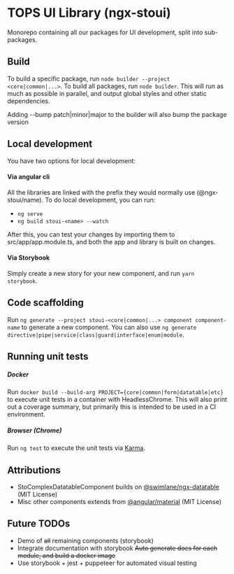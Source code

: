 # TOPS UI Library (ngx-stoui)

Monorepo containing all our packages for UI development, split into sub-packages.

## Build

To build a specific package, run `node builder --project <core|common|...>`. To build all packages, run `node builder`. This will run as much as possible in parallel, and output global styles and other static dependencies.

Adding --bump patch|minor|major to the builder will also bump the package version

## Local development

You have two options for local development:

#### Via angular cli

All the libraries are linked with the prefix they would normally use (@ngx-stoui/name). To do local development, you can run:
* `ng serve`
* `ng build stoui-<name> --watch`

After this, you can test your changes by importing them to src/app/app.module.ts, and both the app and library is built on changes.

#### Via Storybook

Simply create a new story for your new component, and run `yarn storybook`. 


## Code scaffolding

Run `ng generate --project stoui-<core|common|...> component component-name` to generate a new component. You can also use `ng generate directive|pipe|service|class|guard|interface|enum|module`.

## Running unit tests

##### Docker
Run `docker build --build-arg PROJECT={core|common|form|datatable|etc}` to execute unit tests in a container with HeadlessChrome. This will also print out a coverage summary, but primarily this is intended to be used in a CI environment.

##### Browser (Chrome)

Run `ng test` to execute the unit tests via [Karma](https://karma-runner.github.io).

## Attributions
* StoComplexDatatableComponent builds on [@swimlane/ngx-datatable](https://github.com/swimlane/ngx-datatable) (MIT License)
* Misc other components extends from [@angular/material](https://github.com/angular/components) (MIT License)

## Future TODOs

* Demo of ~~all~~ remaining components (storybook)
* Integrate documentation with storybook ~~Auto generate docs for each module, and build a docker image~~ 
* Use storybook + jest + puppeteer for automated visual testing
